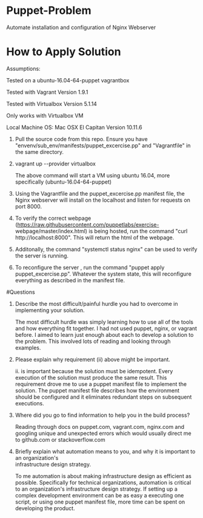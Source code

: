 # Puppet-Problem
Automate installation and configuration of Nginx Webserver

# How to Apply Solution

Assumptions:

Tested on a ubuntu-16.04-64-puppet vagrantbox

Tested with Vagrant Version 1.9.1

Tested with Virtualbox Version 5.1.14

Only works with Virtualbox VM

Local Machine OS: Mac OSX El Capitan Version 10.11.6

1. Pull the source code from this repo. Ensure you have "envenv/sub_env/manifests/puppet\_excercise.pp" 
   and "Vagrantfile" in the same directory.
2. vagrant up --provider virtualbox
   
   The above command will start a VM using ubuntu 16.04, more specifically (ubuntu-16.04-64-puppet)
3. Using the Vagrantfile and the puppet_excercise.pp manifest file, the Nginx webserver will install on 
   the localhost and listen for requests on port 8000. 
4. To verify the correct webpage (https://raw.githubusercontent.com/puppetlabs/exercise-
   webpage/master/index.html) is being hosted, run the command "curl http://localhost:8000". This will return the html of the webpage.
5. Additonally, the command "systemctl status nginx" can be used to verify the server is running.
6. To reconfigure the server , run the command "puppet apply puppet_excercise.pp". Whatever the system 
   state, this will reconfigure everything as described in the manifest file.

#Questions 

1. Describe the most difficult/painful hurdle you had to overcome in implementing your solution.

    The most difficult hurdle was simply learning how to use all of the tools and how everything fit together. I had not used puppet, nginx, or vagrant before. I aimed to learn just enough about each to develop a solution to the problem. This involved lots of reading and looking through examples.

2. Please explain why requirement (ii) above might be important.

   ii. is important because the solution must be idempotent. Every execution of the solution must produce the same result. This requirement drove me to use a puppet manifest file to implement the solution. The puppet manifest file describes how the environment should be configured and it eliminates redundant steps on subsequent executions.

3. Where did you go to find information to help you in the build process?

   Reading through docs on puppet.com, vagrant.com, nginx.com and googling unique and unexpected errors which would usually direct me to github.com or stackoverflow.com

4. Briefly explain what automation means to you, and why it is important to an organization's  
   infrastructure design strategy.

   To me automation is about making infrastructure design as efficient as possible. Specifically for technical organizations, automation is critical to an organization's infrastructure design strategy. If setting up a complex development environment can be as easy a executing one script, or using one puppet manifest file, more time can be spent on developing the product. 